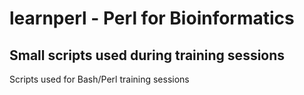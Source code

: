 # learnperl - Perl for Bioinformatics
## Small scripts used during training sessions

Scripts used for Bash/Perl training sessions
